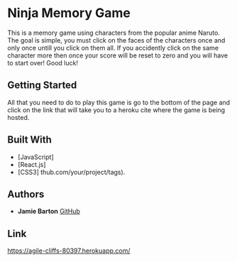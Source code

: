 # Ninja Memory Game

This is a memory game using characters from the popular anime Naruto. The goal is simple, you must click on the faces of the characters once and only once untill you click on them all.  If you accidently click on the same character more then once your score will be reset to zero and you will have to start over!  Good luck!

## Getting Started

All that you need to do to play this game is go to the bottom of the page and click on the link that will take you to a heroku cite where the game is being hosted.


## Built With

* [JavaScript]
* [React.js]
* [CSS3]
thub.com/your/project/tags). 

## Authors

* **Jamie Barton**  [GitHub](https://github.com/jbarton10)


## Link

https://agile-cliffs-80397.herokuapp.com/
